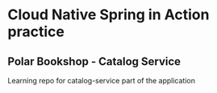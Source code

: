 # Cloud Native Spring in Action practice
## Polar Bookshop - Catalog Service
Learning repo for catalog-service part of the application